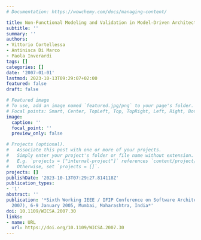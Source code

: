 ```yaml
---
# Documentation: https://wowchemy.com/docs/managing-content/

title: Non-Functional Modeling and Validation in Model-Driven Architecture
subtitle: ''
summary: ''
authors:
- Vittorio Cortellessa
- Antinisca Di Marco
- Paola Inverardi
tags: []
categories: []
date: '2007-01-01'
lastmod: 2023-10-13T09:29:07+02:00
featured: false
draft: false

# Featured image
# To use, add an image named `featured.jpg/png` to your page's folder.
# Focal points: Smart, Center, TopLeft, Top, TopRight, Left, Right, BottomLeft, Bottom, BottomRight.
image:
  caption: ''
  focal_point: ''
  preview_only: false

# Projects (optional).
#   Associate this post with one or more of your projects.
#   Simply enter your project's folder or file name without extension.
#   E.g. `projects = ["internal-project"]` references `content/project/deep-learning/index.md`.
#   Otherwise, set `projects = []`.
projects: []
publishDate: '2023-10-13T07:29:27.814118Z'
publication_types:
- '1'
abstract: ''
publication: '*Sixth Working IEEE / IFIP Conference on Software Architecture (WICSA
  2007), 6-9 January 2005, Mumbai, Maharashtra, India*'
doi: 10.1109/WICSA.2007.30
links:
- name: URL
  url: https://doi.org/10.1109/WICSA.2007.30
---
```

